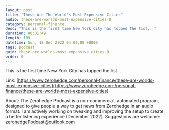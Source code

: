 ```yaml
---
layout: post
title: "These Are The World's Most Expensive Cities"
audio: these-are-worlds-most-expensive-cities-0
category: personal-finance
desc: "This is the first time New York City has topped the list..."
duration: 00:01:49
length: 109
datetime: Sun, 18 Dec 2022 04:00:00 +0000
tags: podcast
guid: these-are-worlds-most-expensive-cities-0
order: 0
---
```

This is the first time New York City has topped the list...

Link: [https://www.zerohedge.com/personal-finance/these-are-worlds-most-expensive-cities](https://www.zerohedge.com/personal-finance/these-are-worlds-most-expensive-cities)

About: The Zerohedge Podcast is a non-commercial, automated program, designed to give people a way to get news from Zerohedge in an audio format.  I am actively working on tweaking and improving the setup to create a better listening experience (December 2022).  Suggestions are welcome: [zerohedgePodcast@outlook.com](mailto:zerohedgePodcast@outlook.com)